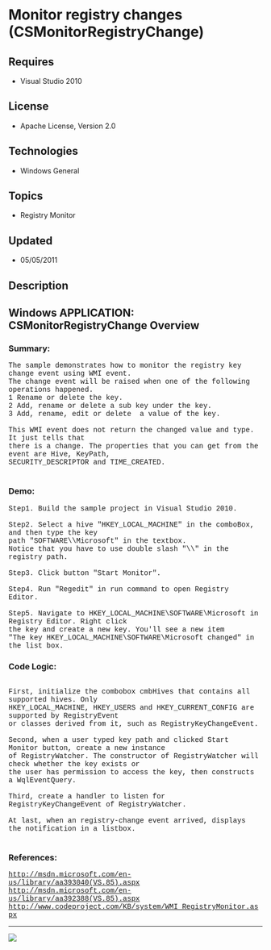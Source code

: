 # Monitor registry changes (CSMonitorRegistryChange)
## Requires
- Visual Studio 2010
## License
- Apache License, Version 2.0
## Technologies
- Windows General
## Topics
- Registry Monitor
## Updated
- 05/05/2011
## Description

<p style="font-family:Courier New"></p>
<h2>Windows APPLICATION: CSMonitorRegistryChange Overview </h2>
<p style="font-family:Courier New"></p>
<h3>Summary:</h3>
<p style="font-family:Courier New">The sample demonstrates how to monitor the registry key change event using WMI event.<br>
The change event will be raised when one of the following operations happened. <br>
1 Rename or delete the key.<br>
2 Add, rename or delete a sub key under the key.<br>
3 Add, rename, edit or delete &nbsp;a value of the key.<br>
<br>
This WMI event does not return the changed value and type. It just tells that <br>
there is a change. The properties that you can get from the event are Hive, KeyPath,
<br>
SECURITY_DESCRIPTOR and TIME_CREATED.<br>
&nbsp; </p>
<h3>Demo:</h3>
<p style="font-family:Courier New">Step1. Build the sample project in Visual Studio 2010.<br>
<br>
Step2. Select a hive &quot;HKEY_LOCAL_MACHINE&quot; in the comboBox, and then type the key<br>
path &quot;SOFTWARE\\Microsoft&quot; in the textbox.<br>
Notice that you have to use double slash &quot;\\&quot; in the registry path. <br>
<br>
Step3. Click button &quot;Start Monitor&quot;.<br>
<br>
Step4. Run &quot;Regedit&quot; in run command to open Registry Editor.<br>
<br>
Step5. Navigate to HKEY_LOCAL_MACHINE\SOFTWARE\Microsoft in Registry Editor. Right click
<br>
the key and create a new key. You'll see a new item <br>
&quot;The key HKEY_LOCAL_MACHINE\SOFTWARE\Microsoft changed&quot; in the list box.<br>
</p>
<h3>Code Logic:</h3>
<p style="font-family:Courier New"><br>
First, initialize the combobox cmbHives that contains all supported hives. Only <br>
HKEY_LOCAL_MACHINE, HKEY_USERS and HKEY_CURRENT_CONFIG are supported by RegistryEvent<br>
or classes derived from it, such as RegistryKeyChangeEvent.<br>
<br>
Second, when a user typed key path and clicked Start Monitor button, create a new instance<br>
of RegistryWatcher. The constructor of RegistryWatcher will check whether the key exists or<br>
the user has permission to access the key, then constructs a WqlEventQuery.<br>
<br>
Third, create a handler to listen for RegistryKeyChangeEvent of RegistryWatcher.<br>
<br>
At last, when an registry-change event arrived, displays the notification in a listbox.
<br>
<br>
</p>
<h3>References:</h3>
<p style="font-family:Courier New"><a target="_blank" href="http://msdn.microsoft.com/en-us/library/aa393040(VS.85).aspx">http://msdn.microsoft.com/en-us/library/aa393040(VS.85).aspx</a><br>
<a target="_blank" href="http://msdn.microsoft.com/en-us/library/aa392388(VS.85).aspx">http://msdn.microsoft.com/en-us/library/aa392388(VS.85).aspx</a><br>
<a target="_blank" href="http://www.codeproject.com/KB/system/WMI_RegistryMonitor.aspx">http://www.codeproject.com/KB/system/WMI_RegistryMonitor.aspx</a><br>
</p>
<hr>
<div><a href="http://go.microsoft.com/?linkid=9759640" style="margin-top:3px"><img src="-onecodelogo">
</a></div>
